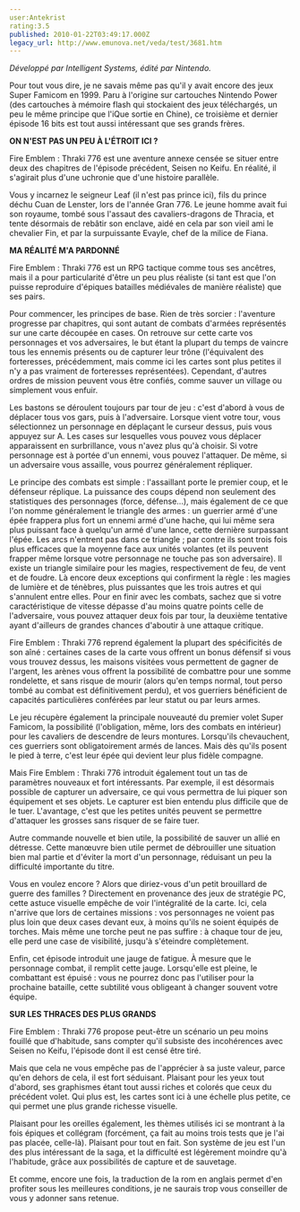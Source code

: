 ```yaml
---
user:Antekrist
rating:3.5
published: 2010-01-22T03:49:17.000Z
legacy_url: http://www.emunova.net/veda/test/3681.htm
---
```

_Développé par Intelligent Systems, édité par Nintendo._  

  

Pour tout vous dire, je ne savais même pas qu'il y avait encore des jeux Super Famicom en 1999\. Paru à l'origine sur cartouches Nintendo Power (des cartouches à mémoire flash qui stockaient des jeux téléchargés, un peu le même principe que l'iQue sortie en Chine), ce troisième et dernier épisode 16 bits est tout aussi intéressant que ses grands frères.  

  

**ON N'EST PAS UN PEU À L'ÉTROIT ICI ?**  

Fire Emblem : Thraki 776 est une aventure annexe censée se situer entre deux des chapitres de l'épisode précédent, Seisen no Keifu. En réalité, il s'agirait plus d'une uchronie que d'une histoire parallèle.  

Vous y incarnez le seigneur Leaf (il n'est pas prince ici), fils du prince déchu Cuan de Lenster, lors de l'année Gran 776\. Le jeune homme avait fui son royaume, tombé sous l'assaut des cavaliers-dragons de Thracia, et tente désormais de rebâtir son enclave, aidé en cela par son vieil ami le chevalier Fin, et par la surpuissante Evayle, chef de la milice de Fiana.  

  

**MA RÉALITÉ M'A PARDONNÉ**  

Fire Emblem : Thraki 776 est un RPG tactique comme tous ses ancêtres, mais il a pour particularité d'être un peu plus réaliste (si tant est que l'on puisse reproduire d'épiques batailles médiévales de manière réaliste) que ses pairs.  

Pour commencer, les principes de base. Rien de très sorcier : l'aventure progresse par chapitres, qui sont autant de combats d'armées représentés sur une carte découpée en cases. On retrouve sur cette carte vos personnages et vos adversaires, le but étant la plupart du temps de vaincre tous les ennemis présents ou de capturer leur trône (l'équivalent des forteresses, précédemment, mais comme ici les cartes sont plus petites il n'y a pas vraiment de forteresses représentées). Cependant, d'autres ordres de mission peuvent vous être confiés, comme sauver un village ou simplement vous enfuir.  

Les bastons se déroulent toujours par tour de jeu : c'est d'abord à vous de déplacer tous vos gars, puis à l'adversaire. Lorsque vient votre tour, vous sélectionnez un personnage en déplaçant le curseur dessus, puis vous appuyez sur A. Les cases sur lesquelles vous pouvez vous déplacer apparaissent en surbrillance, vous n'avez plus qu'à choisir. Si votre personnage est à portée d'un ennemi, vous pouvez l'attaquer. De même, si un adversaire vous assaille, vous pourrez généralement répliquer.  

Le principe des combats est simple : l'assaillant porte le premier coup, et le défenseur réplique. La puissance des coups dépend non seulement des statistiques des personnages (force, défense...), mais également de ce que l'on nomme généralement le triangle des armes : un guerrier armé d'une épée frappera plus fort un ennemi armé d'une hache, qui lui même sera plus puissant face à quelqu'un armé d'une lance, cette dernière surpassant l'épée. Les arcs n'entrent pas dans ce triangle ; par contre ils sont trois fois plus efficaces que la moyenne face aux unités volantes (et ils peuvent frapper même lorsque votre personnage ne touche pas son adversaire). Il existe un triangle similaire pour les magies, respectivement de feu, de vent et de foudre. Là encore deux exceptions qui confirment la règle : les magies de lumière et de ténèbres, plus puissantes que les trois autres et qui s'annulent entre elles. Pour en finir avec les combats, sachez que si votre caractéristique de vitesse dépasse d'au moins quatre points celle de l'adversaire, vous pouvez attaquer deux fois par tour, la deuxième tentative ayant d'ailleurs de grandes chances d'aboutir à une attaque critique.  

Fire Emblem : Thraki 776 reprend également la plupart des spécificités de son aîné : certaines cases de la carte vous offrent un bonus défensif si vous vous trouvez dessus, les maisons visitées vous permettent de gagner de l'argent, les arènes vous offrent la possibilité de combattre pour une somme rondelette, et sans risque de mourir (alors qu'en temps normal, tout perso tombé au combat est définitivement perdu), et vos guerriers bénéficient de capacités particulières conférées par leur statut ou par leurs armes.  

Le jeu récupère également la principale nouveauté du premier volet Super Famicom, la possibilité (l'obligation, même, lors des combats en intérieur) pour les cavaliers de descendre de leurs montures. Lorsqu'ils chevauchent, ces guerriers sont obligatoirement armés de lances. Mais dès qu'ils posent le pied à terre, c'est leur épée qui devient leur plus fidèle compagne.  

Mais Fire Emblem : Thraki 776 introduit également tout un tas de paramètres nouveaux et fort intéressants. Par exemple, il est désormais possible de capturer un adversaire, ce qui vous permettra de lui piquer son équipement et ses objets. Le capturer est bien entendu plus difficile que de le tuer. L'avantage, c'est que les petites unités peuvent se permettre d'attaquer les grosses sans risquer de se faire tuer.  

Autre commande nouvelle et bien utile, la possibilité de sauver un allié en détresse. Cette manœuvre bien utile permet de débrouiller une situation bien mal partie et d'éviter la mort d'un personnage, réduisant un peu la difficulté importante du titre.  

Vous en voulez encore ? Alors que diriez-vous d'un petit brouillard de guerre des familles ? Directement en provenance des jeux de stratégie PC, cette astuce visuelle empêche de voir l'intégralité de la carte. Ici, cela n'arrive que lors de certaines missions : vos personnages ne voient pas plus loin que deux cases devant eux, à moins qu'ils ne soient équipés de torches. Mais même une torche peut ne pas suffire : à chaque tour de jeu, elle perd une case de visibilité, jusqu'à s'éteindre complètement.  

Enfin, cet épisode introduit une jauge de fatigue. À mesure que le personnage combat, il remplit cette jauge. Lorsqu'elle est pleine, le combattant est épuisé : vous ne pourrez donc pas l'utiliser pour la prochaine bataille, cette subtilité vous obligeant à changer souvent votre équipe.  

  

**SUR LES THRACES DES PLUS GRANDS**  

Fire Emblem : Thraki 776 propose peut-être un scénario un peu moins fouillé que d'habitude, sans compter qu'il subsiste des incohérences avec Seisen no Keifu, l'épisode dont il est censé être tiré.  

Mais que cela ne vous empêche pas de l'apprécier à sa juste valeur, parce qu'en dehors de cela, il est fort séduisant. Plaisant pour les yeux tout d'abord, ses graphismes étant tout aussi riches et colorés que ceux du précédent volet. Qui plus est, les cartes sont ici à une échelle plus petite, ce qui permet une plus grande richesse visuelle.  

Plaisant pour les oreilles également, les thèmes utilisés ici se montrant à la fois épiques et collégram (forcément, ça fait au moins trois tests que je l'ai pas placée, celle-là). Plaisant pour tout en fait. Son système de jeu est l'un des plus intéressant de la saga, et la difficulté est légèrement moindre qu'à l'habitude, grâce aux possibilités de capture et de sauvetage.  

Et comme, encore une fois, la traduction de la rom en anglais permet d'en profiter sous les meilleures conditions, je ne saurais trop vous conseiller de vous y adonner sans retenue.
